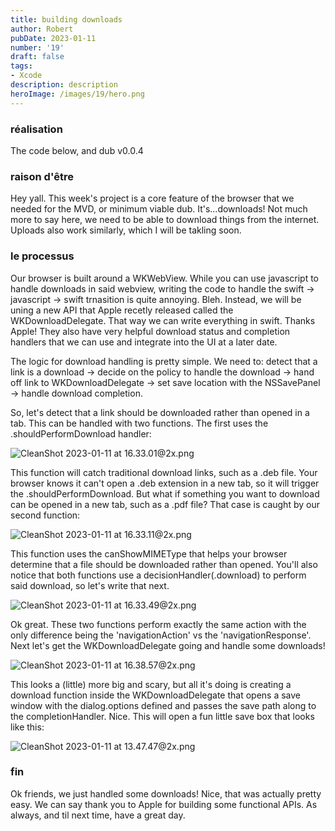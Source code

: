 ```yaml
---
title: building downloads
author: Robert
pubDate: 2023-01-11
number: '19'
draft: false
tags:
- Xcode
description: description
heroImage: /images/19/hero.png
---
```

### réalisation
The code below, and dub v0.0.4

### raison d'être
Hey yall. This week's project is a core feature of the browser that we needed for the MVD, or minimum viable dub. It's...downloads! Not much more to say here, we need to be able to download things from the internet. Uploads also work similarly, which I will be takling soon.

### le processus
Our browser is built around a WKWebView. While you can use javascript to handle downloads in said webview, writing the code to handle the swift -> javascript -> swift trnasition is quite annoying. Bleh. Instead, we will be uning a new API that Apple recetly released called the WKDownloadDelegate. That way we can write everything in swift. Thanks Apple! They also have very helpful download status and completion handlers that we can use and integrate into the UI at a later date.

The logic for download handling is pretty simple. We need to: detect that a link is a download -> decide on the policy to handle the download -> hand off link to WKDownloadDelegate -> set save location with the NSSavePanel -> handle download completion. 

So, let's detect that a link should be downloaded rather than opened in a tab. This can be handled with two functions. The first uses the .shouldPerformDownload handler: 


![CleanShot 2023-01-11 at 16.33.01@2x.png](https://cms.experiments.gg/uploads/Clean_Shot_2023_01_11_at_16_33_01_2x_0cd50478fe.png)


This function will catch traditional download links, such as a .deb file. Your browser knows it can't open a .deb extension in a new tab, so it will trigger the .shouldPerformDownload. But what if something you want to download can be opened in a new tab, such as a .pdf file? That case is caught by our second function:


![CleanShot 2023-01-11 at 16.33.11@2x.png](https://cms.experiments.gg/uploads/Clean_Shot_2023_01_11_at_16_33_11_2x_f96e83c370.png)


This function uses the canShowMIMEType that helps your browser determine that a file should be downloaded rather than opened. You'll also notice that both functions use a decisionHandler(.download) to perform said download, so let's write that next.


![CleanShot 2023-01-11 at 16.33.49@2x.png](https://cms.experiments.gg/uploads/Clean_Shot_2023_01_11_at_16_33_49_2x_0e92082b7d.png)

Ok great. These two functions perform exactly the same action with the only difference being the 'navigationAction' vs the 'navigationResponse'. Next let's get the WKDownloadDelegate going and handle some downloads!


![CleanShot 2023-01-11 at 16.38.57@2x.png](https://cms.experiments.gg/uploads/Clean_Shot_2023_01_11_at_16_38_57_2x_771851062d.png)

This looks a (little) more big and scary, but all it's doing is creating a download function inside the WKDownloadDelegate that opens a save window with the dialog.options defined and passes the save path along to the completionHandler. Nice. This will open a fun little save box that looks like this:


![CleanShot 2023-01-11 at 13.47.47@2x.png](https://cms.experiments.gg/uploads/Clean_Shot_2023_01_11_at_13_47_47_2x_eb96a441f1.png)


### fin
Ok friends, we just handled some downloads! Nice, that was actually pretty easy. We can say thank you to Apple for building some functional APIs. As always, and til next time, have a great day.
